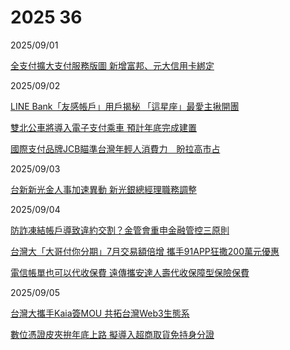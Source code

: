 # 2025 36

2025/09/01

[全支付擴大支付服務版圖 新增富邦、元大信用卡綁定](https://money.udn.com/money/story/5613/8976353)

2025/09/02

[LINE Bank「友感帳戶」用戶揭秘 「這星座」最愛主揪開團](https://ec.ltn.com.tw/article/breakingnews/5164237)

[雙北公車將導入電子支付乘車 預計年底完成建置](https://news.ltn.com.tw/news/life/breakingnews/5164778)

[國際支付品牌JCB瞄準台灣年輕人消費力　盼拉高市占](https://www.cna.com.tw/news/afe/202509020342.aspx)

2025/09/03

[台新新光金人事加速異動 新光銀總經理職務調整](https://udn.com/news/story/7239/8981694)

2025/09/04

[防詐凍結帳戶導致違約交割？金管會重申金融管控三原則](https://udn.com/news/story/7239/8984305)

[台灣大「大哥付你分期」7月交易額倍增 攜手91APP狂撒200萬元優惠](https://udn.com/news/story/7240/8983955)

[電信帳單也可以代收保費 遠傳攜安達人壽代收保障型保險保費](https://udn.com/news/story/7239/8983903)

2025/09/05

[台灣大攜手Kaia簽MOU 共拓台灣Web3生態系](https://udn.com/news/story/7240/8986559)

[數位憑證皮夾拚年底上路 擬導入超商取貨免持身分證](https://udn.com/news/story/7238/8986639)